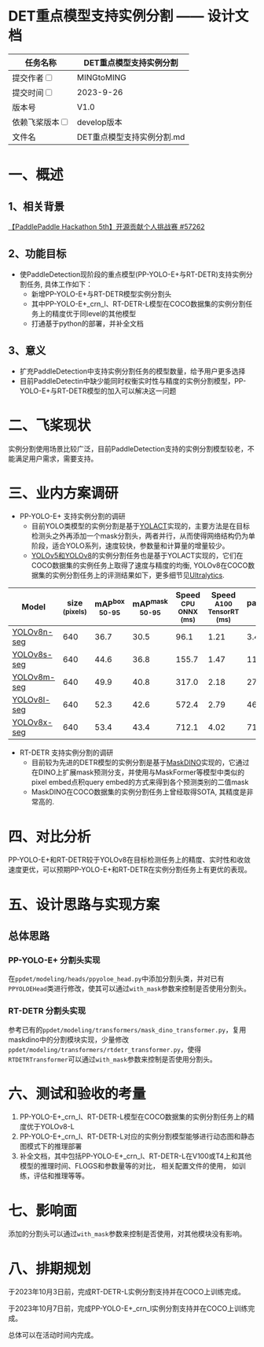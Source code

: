 # DET重点模型支持实例分割 —— 设计文档

| 任务名称                                                     | DET重点模型支持实例分割        | 
|----------------------------------------------------------|----------------------|
| 提交作者<input type="checkbox" class="rowselector hidden">   | MINGtoMING           | 
| 提交时间<input type="checkbox" class="rowselector hidden">   | 2023-9-26            | 
| 版本号                                                      | V1.0                 | 
| 依赖飞桨版本<input type="checkbox" class="rowselector hidden"> | develop版本            | 
| 文件名                                                      | DET重点模型支持实例分割.md<br> | 

# 一、概述
## 1、相关背景
[【PaddlePaddle Hackathon 5th】开源贡献个人挑战赛 #57262](https://github.com/PaddlePaddle/Paddle/issues/57262)
## 2、功能目标
- 使PaddleDetection现阶段的重点模型(PP-YOLO-E+与RT-DETR)支持实例分割任务, 具体工作如下：
  - 新增PP-YOLO-E+与RT-DETR模型实例分割头
  - 其中PP-YOLO-E+_crn_l、RT-DETR-L模型在COCO数据集的实例分割任务上的精度优于同level的其他模型
  - 打通基于python的部署，并补全文档


## 3、意义
- 扩充PaddleDetection中支持实例分割任务的模型数量，给予用户更多选择
- 目前PaddleDetectin中缺少能同时权衡实时性与精度的实例分割模型，PP-YOLO-E+与RT-DETR模型的加入可以解决这一问题

# 二、飞桨现状
实例分割使用场景比较广泛，目前PaddleDetection支持的实例分割模型较老，不能满足用户需求，需要支持。


# 三、业内方案调研
- PP-YOLO-E+ 支持实例分割的调研
  - 目前YOLO类模型的实例分割是基于[YOLACT](https://github.com/dbolya/yolact)实现的，主要方法是在目标检测头之外再添加一个mask分割头，两者并行，从而使得网络结构仍为单阶段，适合YOLO系列，速度较快，参数量和计算量的增量较少。
  - [YOLOv5和YOLOv8](https://github.com/ultralytics/ultralytics)的实例分割任务也是基于YOLACT实现的，它们在COCO数据集的实例任务上取得了速度与精度的均衡, YOLOv8在COCO数据集的实例分割任务上的评测结果如下，更多细节见[Ultralytics](https://github.com/ultralytics/ultralytics).
 
| Model                                                                                        | size<br><sup>(pixels) | mAP<sup>box<br>50-95 | mAP<sup>mask<br>50-95 | Speed<br><sup>CPU ONNX<br>(ms) | Speed<br><sup>A100 TensorRT<br>(ms) | params<br><sup>(M) | FLOPs<br><sup>(B) |
|----------------------------------------------------------------------------------------------|-----------------------|----------------------|-----------------------|--------------------------------|-------------------------------------|--------------------|-------------------|
| [YOLOv8n-seg](https://github.com/ultralytics/assets/releases/download/v0.0.0/yolov8n-seg.pt) | 640                   | 36.7                 | 30.5                  | 96.1                           | 1.21                                | 3.4                | 12.6              |
| [YOLOv8s-seg](https://github.com/ultralytics/assets/releases/download/v0.0.0/yolov8s-seg.pt) | 640                   | 44.6                 | 36.8                  | 155.7                          | 1.47                                | 11.8               | 42.6              |
| [YOLOv8m-seg](https://github.com/ultralytics/assets/releases/download/v0.0.0/yolov8m-seg.pt) | 640                   | 49.9                 | 40.8                  | 317.0                          | 2.18                                | 27.3               | 110.2             |
| [YOLOv8l-seg](https://github.com/ultralytics/assets/releases/download/v0.0.0/yolov8l-seg.pt) | 640                   | 52.3                 | 42.6                  | 572.4                          | 2.79                                | 46.0               | 220.5             |
| [YOLOv8x-seg](https://github.com/ultralytics/assets/releases/download/v0.0.0/yolov8x-seg.pt) | 640                   | 53.4                 | 43.4                  | 712.1                          | 4.02                                | 71.8               | 344.1             |

- RT-DETR 支持实例分割的调研
  - 目前较为先进的DETR模型的实例分割是基于[MaskDINO](https://github.com/idea-research/maskdino)实现的，它通过在DINO上扩展mask预测分支，并使用与MaskFormer等模型中类似的pixel embed点积query embed的方式来得到各个预测类别的二值mask
  - MaskDINO在COCO数据集的实例分割任务上曾经取得SOTA, 其精度是非常高的.

# 四、对比分析
PP-YOLO-E+和RT-DETR较于YOLOv8在目标检测任务上的精度、实时性和收敛速度更优，可以预期PP-YOLO-E+和RT-DETR在实例分割任务上有更优的表现。

# 五、设计思路与实现方案

## 总体思路
### PP-YOLO-E+ 分割头实现
在`ppdet/modeling/heads/ppyoloe_head.py`中添加分割头类，并对已有`PPYOLOEHead`类进行修改，使其可以通过`with_mask`参数来控制是否使用分割头。
### RT-DETR 分割头实现
参考已有的`ppdet/modeling/transformers/mask_dino_transformer.py`，复用maskdino中的分割模块实现，少量修改`ppdet/modeling/transformers/rtdetr_transformer.py`，使得`RTDETRTransformer`可以通过`with_mask`参数来控制是否使用分割头。

# 六、测试和验收的考量
1. PP-YOLO-E+_crn_l、RT-DETR-L模型在COCO数据集的实例分割任务上的精度优于YOLOv8-L
2. PP-YOLO-E+_crn_l、RT-DETR-L对应的实例分割模型能够进行动态图和静态图模式下的推理部署
3. 补全文档，其中包括PP-YOLO-E+_crn_l、RT-DETR-L在V100或T4上和其他模型的推理时间、FLOGS和参数量等的对比， 相关配置文件的使用， 如训练，评估和推理等等。

# 七、影响面
添加的分割头可以通过`with_mask`参数来控制是否使用，对其他模块没有影响。

# 八、排期规划
于2023年10月3日前，完成RT-DETR-L实例分割支持并在COCO上训练完成。

于2023年10月7日前，完成PP-YOLO-E+_crn_l实例分割支持并在COCO上训练完成。

总体可以在活动时间内完成。
